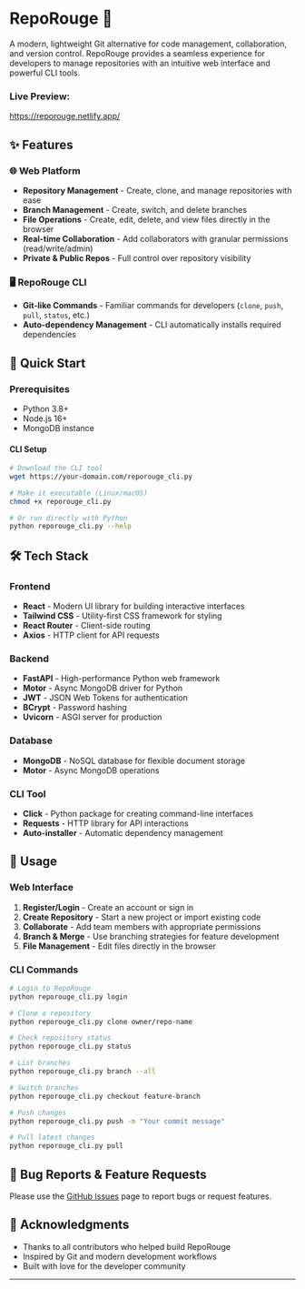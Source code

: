 # RepoRouge 🔴

A modern, lightweight Git alternative for code management, collaboration, and version control. RepoRouge provides a seamless experience for developers to manage repositories with an intuitive web interface and powerful CLI tools.

### Live Preview:
https://reporouge.netlify.app/

## ✨ Features
 
### 🌐 Web Platform
- **Repository Management** - Create, clone, and manage repositories with ease
- **Branch Management** - Create, switch, and delete branches
- **File Operations** - Create, edit, delete, and view files directly in the browser
- **Real-time Collaboration** - Add collaborators with granular permissions (read/write/admin)
- **Private & Public Repos** - Full control over repository visibility

### 🖥️ RepoRouge CLI
- **Git-like Commands** - Familiar commands for developers (`clone`, `push`, `pull`, `status`, etc.)
- **Auto-dependency Management** - CLI automatically installs required dependencies

## 🚀 Quick Start

### Prerequisites
- Python 3.8+
- Node.js 16+
- MongoDB instance

#### CLI Setup
```bash
# Download the CLI tool
wget https://your-domain.com/reporouge_cli.py

# Make it executable (Linux/macOS)
chmod +x reporouge_cli.py

# Or run directly with Python
python reporouge_cli.py --help
```

## 🛠️ Tech Stack

### Frontend
- **React** - Modern UI library for building interactive interfaces
- **Tailwind CSS** - Utility-first CSS framework for styling
- **React Router** - Client-side routing
- **Axios** - HTTP client for API requests

### Backend
- **FastAPI** - High-performance Python web framework
- **Motor** - Async MongoDB driver for Python
- **JWT** - JSON Web Tokens for authentication
- **BCrypt** - Password hashing
- **Uvicorn** - ASGI server for production

### Database
- **MongoDB** - NoSQL database for flexible document storage
- **Motor** - Async MongoDB operations

### CLI Tool
- **Click** - Python package for creating command-line interfaces
- **Requests** - HTTP library for API interactions
- **Auto-installer** - Automatic dependency management

## 📖 Usage

### Web Interface

1. **Register/Login** - Create an account or sign in
2. **Create Repository** - Start a new project or import existing code
3. **Collaborate** - Add team members with appropriate permissions
4. **Branch & Merge** - Use branching strategies for feature development
5. **File Management** - Edit files directly in the browser

### CLI Commands

```bash
# Login to RepoRouge
python reporouge_cli.py login

# Clone a repository
python reporouge_cli.py clone owner/repo-name

# Check repository status
python reporouge_cli.py status

# List branches
python reporouge_cli.py branch --all

# Switch branches
python reporouge_cli.py checkout feature-branch

# Push changes
python reporouge_cli.py push -m "Your commit message"

# Pull latest changes
python reporouge_cli.py pull
```

## 🐛 Bug Reports & Feature Requests

Please use the [GitHub Issues](https://github.com/y4th4rthh/reporouge/issues) page to report bugs or request features.

## 🙏 Acknowledgments

- Thanks to all contributors who helped build RepoRouge
- Inspired by Git and modern development workflows
- Built with love for the developer community

---
